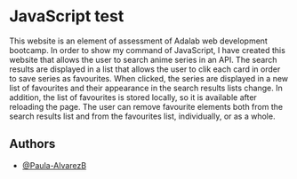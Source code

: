 # JavaScript test

This website is an element of assessment of Adalab web development bootcamp.
In order to show my command of JavaScript, I have created this website that allows the user to search anime series
in an API. The search results are displayed in a list that allows the user to clik each card in order to save series as favourites.
When clicked, the series are displayed in a new list of favourites and their appearance in the search results lists change.
In addition, the list of favourites is stored locally, so it is available after reloading the page.
The user can remove favourite elements both from the search results list and from the favourites list, individually, or as a whole.

## Authors

- [@Paula-AlvarezB](https://github.com/Paula-AlvarezB/)
